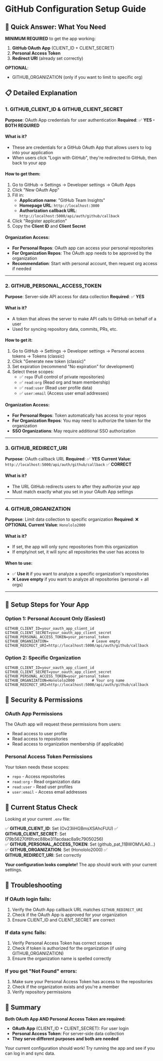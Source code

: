 # GitHub Configuration Setup Guide

## 🎯 Quick Answer: What You Need

**MINIMUM REQUIRED** to get the app working:
1. **GitHub OAuth App** (CLIENT_ID + CLIENT_SECRET)
2. **Personal Access Token** 
3. **Redirect URI** (already set correctly)

**OPTIONAL**:
- GITHUB_ORGANIZATION (only if you want to limit to specific org)

## 📋 Detailed Explanation

### 1. **GITHUB_CLIENT_ID & GITHUB_CLIENT_SECRET** 
**Purpose**: OAuth App credentials for user authentication
**Required**: ✅ **YES - BOTH REQUIRED**

#### What is it?
- These are credentials for a GitHub OAuth App that allows users to log into your application
- When users click "Login with GitHub", they're redirected to GitHub, then back to your app

#### How to get them:
1. Go to GitHub → Settings → Developer settings → OAuth Apps
2. Click "New OAuth App"
3. Fill in:
   - **Application name**: "GitHub Team Insights" 
   - **Homepage URL**: `http://localhost:3000`
   - **Authorization callback URL**: `http://localhost:5000/api/auth/github/callback`
4. Click "Register application"
5. Copy the **Client ID** and **Client Secret**

#### Organization Access:
- **For Personal Repos**: OAuth app can access your personal repositories
- **For Organization Repos**: The OAuth app needs to be approved by the organization
- **Recommendation**: Start with personal account, then request org access if needed

---

### 2. **GITHUB_PERSONAL_ACCESS_TOKEN**
**Purpose**: Server-side API access for data collection
**Required**: ✅ **YES**

#### What is it?
- A token that allows the server to make API calls to GitHub on behalf of a user
- Used for syncing repository data, commits, PRs, etc.

#### How to get it:
1. Go to GitHub → Settings → Developer settings → Personal access tokens → Tokens (classic)
2. Click "Generate new token (classic)"
3. Set expiration (recommend "No expiration" for development)
4. Select these scopes:
   - ✅ `repo` (Full control of private repositories)
   - ✅ `read:org` (Read org and team membership)
   - ✅ `read:user` (Read user profile data)
   - ✅ `user:email` (Access user email addresses)

#### Organization Access:
- **For Personal Repos**: Token automatically has access to your repos
- **For Organization Repos**: You may need to authorize the token for the organization
- **SSO Organizations**: May require additional SSO authorization

---

### 3. **GITHUB_REDIRECT_URI**
**Purpose**: OAuth callback URL
**Required**: ✅ **YES** 
**Current Value**: `http://localhost:5000/api/auth/github/callback` ✅ **CORRECT**

#### What is it?
- The URL GitHub redirects users to after they authorize your app
- Must match exactly what you set in your OAuth App settings

---

### 4. **GITHUB_ORGANIZATION** 
**Purpose**: Limit data collection to specific organization
**Required**: ❌ **OPTIONAL**
**Current Value**: `Honololo2000`

#### What is it?
- If set, the app will only sync repositories from this organization
- If empty/not set, it will sync all repositories the user has access to

#### When to use:
- ✅ **Use it** if you want to analyze a specific organization's repositories
- ❌ **Leave empty** if you want to analyze all repositories (personal + all orgs)

---

## 🚀 Setup Steps for Your App

### Option 1: Personal Account Only (Easiest)
```env
GITHUB_CLIENT_ID=your_oauth_app_client_id
GITHUB_CLIENT_SECRET=your_oauth_app_client_secret  
GITHUB_PERSONAL_ACCESS_TOKEN=your_personal_token
GITHUB_ORGANIZATION=                    # Leave empty
GITHUB_REDIRECT_URI=http://localhost:5000/api/auth/github/callback
```

### Option 2: Specific Organization
```env
GITHUB_CLIENT_ID=your_oauth_app_client_id
GITHUB_CLIENT_SECRET=your_oauth_app_client_secret
GITHUB_PERSONAL_ACCESS_TOKEN=your_personal_token
GITHUB_ORGANIZATION=Honololo2000        # Your org name
GITHUB_REDIRECT_URI=http://localhost:5000/api/auth/github/callback
```

## 🔐 Security & Permissions

### OAuth App Permissions
The OAuth app will request these permissions from users:
- Read access to user profile
- Read access to repositories
- Read access to organization membership (if applicable)

### Personal Access Token Permissions
Your token needs these scopes:
- `repo` - Access repositories
- `read:org` - Read organization data  
- `read:user` - Read user profiles
- `user:email` - Access email addresses

## 🎯 Current Status Check

Looking at your current `.env` file:

✅ **GITHUB_CLIENT_ID**: Set (Ov23liHGBmsXSAhcFUU)
✅ **GITHUB_CLIENT_SECRET**: Set (79b56270f6fcec88be311acdaac8a9c79050256)  
✅ **GITHUB_PERSONAL_ACCESS_TOKEN**: Set (github_pat_11BWOMVLA0...)
✅ **GITHUB_ORGANIZATION**: Set (Honololo2000)
✅ **GITHUB_REDIRECT_URI**: Set correctly

**Your configuration looks complete!** The app should work with your current settings.

## 🔧 Troubleshooting

### If OAuth login fails:
1. Verify the OAuth App callback URL matches `GITHUB_REDIRECT_URI`
2. Check if the OAuth App is approved for your organization
3. Ensure CLIENT_ID and CLIENT_SECRET are correct

### If data sync fails:
1. Verify Personal Access Token has correct scopes
2. Check if token is authorized for the organization (if using GITHUB_ORGANIZATION)
3. Ensure the organization name is spelled correctly

### If you get "Not Found" errors:
1. Make sure your Personal Access Token has access to the repositories
2. Check if the organization exists and you're a member
3. Verify repository permissions

## 📝 Summary

**Both OAuth App AND Personal Access Token are required:**
- **OAuth App** (CLIENT_ID + CLIENT_SECRET): For user login
- **Personal Access Token**: For server-side data collection
- **They serve different purposes and both are needed**

Your current configuration should work! Try running the app and see if you can log in and sync data.
